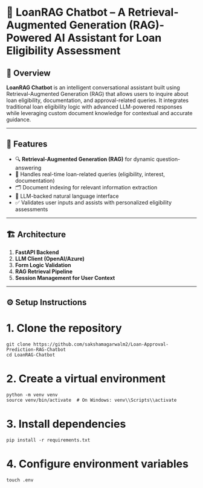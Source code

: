 # 📘 LoanRAG Chatbot – A Retrieval-Augmented Generation (RAG)-Powered AI Assistant for Loan Eligibility Assessment

## 📌 Overview

**LoanRAG Chatbot** is an intelligent conversational assistant built using Retrieval-Augmented Generation (RAG) that allows users to inquire about loan eligibility, documentation, and approval-related queries. It integrates traditional loan eligibility logic with advanced LLM-powered responses while leveraging custom document knowledge for contextual and accurate guidance.

---

## 🚀 Features

- 🔍 **Retrieval-Augmented Generation (RAG)** for dynamic question-answering  
- 🧾 Handles real-time loan-related queries (eligibility, interest, documentation)  
- 🗂️ Document indexing for relevant information extraction  
- 🧠 LLM-backed natural language interface  
- ✅ Validates user inputs and assists with personalized eligibility assessments  

---

## 🏗️ Architecture

1. **FastAPI Backend**
2. **LLM Client (OpenAI/Azure)**
3. **Form Logic Validation**
4. **RAG Retrieval Pipeline**
5. **Session Management for User Context**

---

## ⚙️ Setup Instructions

# 1. Clone the repository
```
git clone https://github.com/sakshamagarwalm2/Loan-Approval-Prediction-RAG-Chatbot
cd LoanRAG-Chatbot
```
# 2. Create a virtual environment
```
python -m venv venv
source venv/bin/activate  # On Windows: venv\\Scripts\\activate
```
# 3. Install dependencies
```
pip install -r requirements.txt
```
# 4. Configure environment variables
```
touch .env
```
